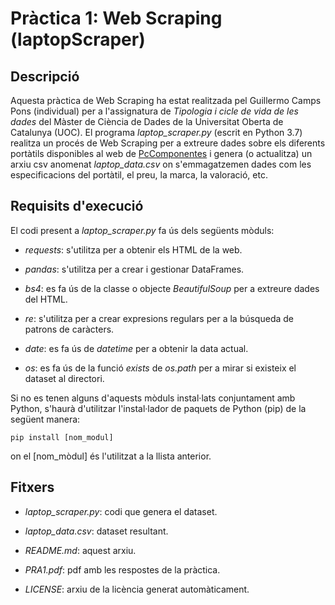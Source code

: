 
# Pràctica 1: Web Scraping (laptopScraper)

## Descripció

Aquesta pràctica de Web Scraping ha estat realitzada pel Guillermo Camps Pons (individual) per a l'assignatura de _Tipologia i cicle de vida de les dades_ del Màster de Ciència de Dades de la Universitat Oberta de Catalunya (UOC). El programa _laptop_scraper.py_ (escrit en Python 3.7) realitza un procés de Web Scraping per a extreure dades sobre els diferents portàtils disponibles al web de [PcComponentes](https://www.pccomponentes.com/portatiles) i genera (o actualitza) un arxiu csv anomenat _laptop_data.csv_ on s'emmagatzemen dades com les especificacions del portàtil, el preu, la marca, la valoració, etc. 

## Requisits d'execució

El codi present a _laptop_scraper.py_ fa ús dels següents mòduls:

* _requests_: s'utilitza per a obtenir els HTML de la web.

* _pandas_: s'utilitza per a crear i gestionar DataFrames.

* _bs4_: es fa ús de la classe o objecte _BeautifulSoup_ per a extreure dades del HTML.

* _re_: s'utilitza per a crear expresions regulars per a la búsqueda de patrons de caràcters.

* _date_: es fa ús de _datetime_ per a obtenir la data actual.

* _os_: es fa ús de la funció _exists_ de _os.path_ per a mirar si existeix el dataset al directori.

Si no es tenen alguns d'aquests mòduls instal·lats conjuntament amb Python, s'haurà d'utilitzar l'instal·lador de paquets de Python (pip) de la següent manera:

```
pip install [nom_modul]
```

on el [nom_mòdul] és l'utilitzat a la llista anterior.

## Fitxers

* _laptop_scraper.py_: codi que genera el dataset.

* _laptop_data.csv_: dataset resultant.

* _README.md_: aquest arxiu.

* _PRA1.pdf_: pdf amb les respostes de la pràctica.

* _LICENSE_: arxiu de la licència generat automàticament.


